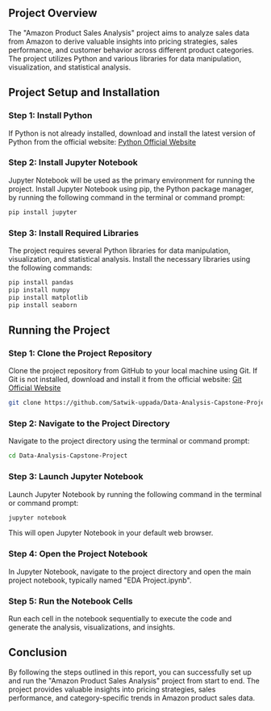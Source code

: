 ## Project Overview

The "Amazon Product Sales Analysis" project aims to analyze sales data from Amazon to derive valuable insights into pricing strategies, sales performance, and customer behavior across different product categories. The project utilizes Python and various libraries for data manipulation, visualization, and statistical analysis.

## Project Setup and Installation

### Step 1: Install Python

If Python is not already installed, download and install the latest version of Python from the official website: [Python Official Website](https://www.python.org/downloads/)

### Step 2: Install Jupyter Notebook

Jupyter Notebook will be used as the primary environment for running the project. Install Jupyter Notebook using pip, the Python package manager, by running the following command in the terminal or command prompt:

```bash
pip install jupyter
```

### Step 3: Install Required Libraries

The project requires several Python libraries for data manipulation, visualization, and statistical analysis. Install the necessary libraries using the following commands:

```bash
pip install pandas
pip install numpy
pip install matplotlib
pip install seaborn
```

## Running the Project

### Step 1: Clone the Project Repository

Clone the project repository from GitHub to your local machine using Git. If Git is not installed, download and install it from the official website: [Git Official Website](https://git-scm.com/)

```bash
git clone https://github.com/Satwik-uppada/Data-Analysis-Capstone-Project.git
```

### Step 2: Navigate to the Project Directory

Navigate to the project directory using the terminal or command prompt:

```bash
cd Data-Analysis-Capstone-Project
```

### Step 3: Launch Jupyter Notebook

Launch Jupyter Notebook by running the following command in the terminal or command prompt:

```bash
jupyter notebook
```

This will open Jupyter Notebook in your default web browser.

### Step 4: Open the Project Notebook

In Jupyter Notebook, navigate to the project directory and open the main project notebook, typically named "EDA Project.ipynb".

### Step 5: Run the Notebook Cells

Run each cell in the notebook sequentially to execute the code and generate the analysis, visualizations, and insights.

## Conclusion

By following the steps outlined in this report, you can successfully set up and run the "Amazon Product Sales Analysis" project from start to end. The project provides valuable insights into pricing strategies, sales performance, and category-specific trends in Amazon product sales data.
